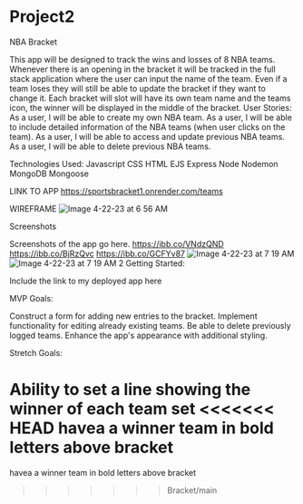 # Project2
NBA Bracket

This app will be designed to track the wins and losses of 8 NBA teams. Whenever there is an opening in the bracket it will be tracked in the full stack application where the user can input the name of the team. Even if a team loses they will still be able to update the bracket if they want to change it. Each bracket will slot will have its own team name and the teams icon, the winner will be displayed in the middle of the bracket.
User Stories:
As a user, I will be able to create my own NBA team.
As a user, I will be able to include detailed information of the NBA teams (when user clicks on the team).
As a user, I will be able to access and update previous NBA teams.
As a user, I will be able to delete previous NBA teams.

Technologies Used:
Javascript
CSS
HTML
EJS
Express
Node
Nodemon
MongoDB
Mongoose


LINK TO APP
https://sportsbracket1.onrender.com/teams

WIREFRAME
![Image 4-22-23 at 6 56 AM](https://user-images.githubusercontent.com/122856513/233784647-c3ad7af6-17ec-41d5-ab82-91f244754877.JPEG)

Screenshots

Screenshots of the app go here.
https://ibb.co/VNdzQND
https://ibb.co/BjRzQvc
https://ibb.co/GCFYv87
![Image 4-22-23 at 7 19 AM](https://user-images.githubusercontent.com/122856513/233784639-b56a5516-8f34-4ca0-9c70-b1f6b1fcd4ce.JPG)
![Image 4-22-23 at 7 19 AM 2](https://user-images.githubusercontent.com/122856513/233784590-36a25ee9-a120-4737-b611-5595aee20eb7.JPG)
Getting Started:

Include the link to my deployed app here 

MVP Goals:

Construct a form for adding new entries to the bracket.
Implement functionality for editing already existing teams.
Be able to delete previously logged teams.
Enhance the app's appearance with additional styling.

Stretch Goals:

Ability to set a line showing the winner of each team set
<<<<<<< HEAD
havea a winner team in bold letters above bracket
=======
havea a winner team in bold letters above bracket
>>>>>>> Bracket/main
